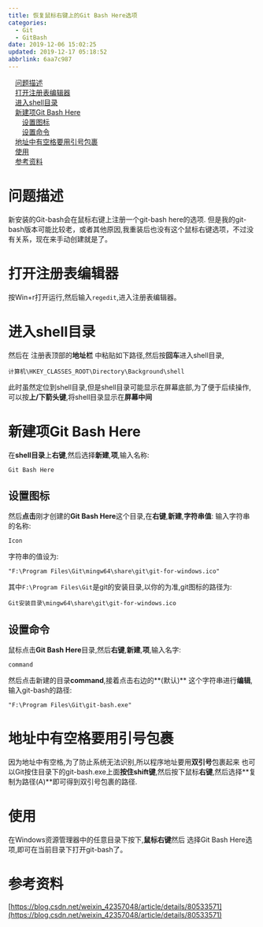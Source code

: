 ```yaml
---
title: 恢复鼠标右键上的Git Bash Here选项
categories: 
  - Git
  - GitBash
date: 2019-12-06 15:02:25
updated: 2019-12-17 05:18:52
abbrlink: 6aa7c987
---
```

<div id='my_toc'><a href="/blog/6aa7c987/#问题描述" class="header_1">问题描述</a>&nbsp;<br><a href="/blog/6aa7c987/#打开注册表编辑器" class="header_1">打开注册表编辑器</a>&nbsp;<br><a href="/blog/6aa7c987/#进入shell目录" class="header_1">进入shell目录</a>&nbsp;<br><a href="/blog/6aa7c987/#新建项Git-Bash-Here" class="header_1">新建项Git Bash Here</a>&nbsp;<br><a href="/blog/6aa7c987/#设置图标" class="header_2">设置图标</a>&nbsp;<br><a href="/blog/6aa7c987/#设置命令" class="header_2">设置命令</a>&nbsp;<br><a href="/blog/6aa7c987/#地址中有空格要用引号包裹" class="header_1">地址中有空格要用引号包裹</a>&nbsp;<br><a href="/blog/6aa7c987/#使用" class="header_1">使用</a>&nbsp;<br><a href="/blog/6aa7c987/#参考资料" class="header_1">参考资料</a>&nbsp;<br></div>
<style>.header_1{margin-left: 1em;}.header_2{margin-left: 2em;}.header_3{margin-left: 3em;}.header_4{margin-left: 4em;}.header_5{margin-left: 5em;}.header_6{margin-left: 6em;}</style>
<!--more-->
<script>if (navigator.platform.search('arm')==-1){document.getElementById('my_toc').style.display = 'none';}var e,p = document.getElementsByTagName('p');while (p.length>0) {e = p[0];e.parentElement.removeChild(e);}</script>

<!--end-->
# 问题描述
新安装的Git-bash会在鼠标右键上注册一个git-bash here的选项.
但是我的git-bash版本可能比较老，或者其他原因,我重装后也没有这个鼠标右键选项，不过没有关系，现在来手动创建就是了。
# 打开注册表编辑器
按Win+r打开运行,然后输入`regedit`,进入注册表编辑器。
# 进入shell目录
然后在
注册表顶部的**地址栏**
中粘贴如下路径,然后按**回车**进入shell目录,
```
计算机\HKEY_CLASSES_ROOT\Directory\Background\shell
```
此时虽然定位到shell目录,但是shell目录可能显示在屏幕底部,为了便于后续操作,可以按**上/下箭头键**,将shell目录显示在**屏幕中间**
# 新建项Git Bash Here #
在**shell目录**上**右键**,然后选择**新建**,**项**,输入名称:
```
Git Bash Here
```
## 设置图标
然后**点击**刚才创建的**Git Bash Here**这个目录,在**右键**,**新建**,**字符串值**:
输入字符串的名称:
```
Icon
```
字符串的值设为:
```
"F:\Program Files\Git\mingw64\share\git\git-for-windows.ico"
```
其中`F:\Program Files\Git`是git的安装目录,以你的为准,git图标的路径为:
```
Git安装目录\mingw64\share\git\git-for-windows.ico
```
## 设置命令
鼠标点击**Git Bash Here**目录,然后**右键**,**新建**,**项**,输入名字:
```
command
```
然后点击新建的目录**command**,接着点击右边的**(默认)** 这个字符串进行**编辑**,输入git-bash的路径:
```
"F:\Program Files\Git\git-bash.exe"
```
# 地址中有空格要用引号包裹
因为地址中有空格,为了防止系统无法识别,所以程序地址要用**双引号**包裹起来
也可以Git按住目录下的git-bash.exe上面**按住shift键**,然后按下鼠标**右键**,然后选择**复制为路径(A)**即可得到双引号包裹的路径.
# 使用
在Windows资源管理器中的任意目录下按下,**鼠标右键**然后 选择Git Bash Here选项,即可在当前目录下打开git-bash了。

# 参考资料
[https://blog.csdn.net/weixin_42357048/article/details/80533571](https://blog.csdn.net/weixin_42357048/article/details/80533571)
